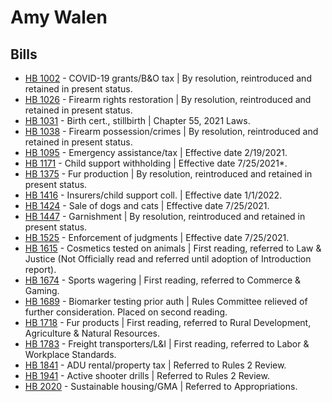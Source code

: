 # Amy Walen
## Bills
* [HB 1002](/bill/2021-22/hb/1002/) - COVID-19 grants/B&O tax | By resolution, reintroduced and retained in present status.
* [HB 1026](/bill/2021-22/hb/1026/) - Firearm rights restoration | By resolution, reintroduced and retained in present status.
* [HB 1031](/bill/2021-22/hb/1031/) - Birth cert., stillbirth | Chapter 55, 2021 Laws.
* [HB 1038](/bill/2021-22/hb/1038/) - Firearm possession/crimes | By resolution, reintroduced and retained in present status.
* [HB 1095](/bill/2021-22/hb/1095/) - Emergency assistance/tax | Effective date 2/19/2021.
* [HB 1171](/bill/2021-22/hb/1171/) - Child support withholding | Effective date 7/25/2021*.
* [HB 1375](/bill/2021-22/hb/1375/) - Fur production | By resolution, reintroduced and retained in present status.
* [HB 1416](/bill/2021-22/hb/1416/) - Insurers/child support coll. | Effective date 1/1/2022.
* [HB 1424](/bill/2021-22/hb/1424/) - Sale of dogs and cats | Effective date 7/25/2021.
* [HB 1447](/bill/2021-22/hb/1447/) - Garnishment | By resolution, reintroduced and retained in present status.
* [HB 1525](/bill/2021-22/hb/1525/) - Enforcement of judgments | Effective date 7/25/2021.
* [HB 1615](/bill/2021-22/hb/1615/) - Cosmetics tested on animals | First reading, referred to Law & Justice (Not Officially read and referred until adoption of Introduction report).
* [HB 1674](/bill/2021-22/hb/1674/) - Sports wagering | First reading, referred to Commerce & Gaming.
* [HB 1689](/bill/2021-22/hb/1689/) - Biomarker testing prior auth | Rules Committee relieved of further consideration.  Placed on second reading.
* [HB 1718](/bill/2021-22/hb/1718/) - Fur products | First reading, referred to Rural Development, Agriculture & Natural Resources.
* [HB 1783](/bill/2021-22/hb/1783/) - Freight transporters/L&I | First reading, referred to Labor & Workplace Standards.
* [HB 1841](/bill/2021-22/hb/1841/) - ADU rental/property tax | Referred to Rules 2 Review.
* [HB 1941](/bill/2021-22/hb/1941/) - Active shooter drills | Referred to Rules 2 Review.
* [HB 2020](/bill/2021-22/hb/2020/) - Sustainable housing/GMA | Referred to Appropriations.
